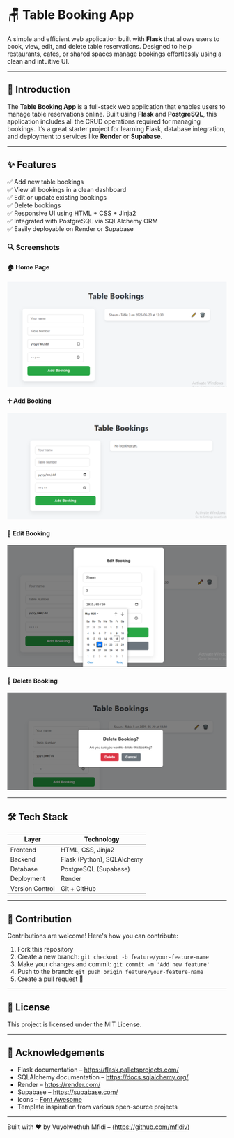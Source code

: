 # 🪑 Table Booking App

A simple and efficient web application built with **Flask** that allows users to book, view, edit, and delete table reservations. Designed to help restaurants, cafes, or shared spaces manage bookings effortlessly using a clean and intuitive UI.

---

## 📖 Introduction

The **Table Booking App** is a full-stack web application that enables users to manage table reservations online. Built using **Flask** and **PostgreSQL**, this application includes all the CRUD operations required for managing bookings. It’s a great starter project for learning Flask, database integration, and deployment to services like **Render** or **Supabase**.

---

## ✨ Features

✅ Add new table bookings  
✅ View all bookings in a clean dashboard  
✅ Edit or update existing bookings  
✅ Delete bookings  
✅ Responsive UI using HTML + CSS + Jinja2  
✅ Integrated with PostgreSQL via SQLAlchemy ORM  
✅ Easily deployable on Render or Supabase  

### 🔍 Screenshots

#### 🏠 Home Page
![Home Page](screenshots/Read.png)

#### ➕ Add Booking
![Add Booking](screenshots/Table%20booking.png)

#### 📝 Edit Booking
![Edit Booking](screenshots/update%20booking.png)

#### 📝 Delete Booking
![Edit Booking](screenshots/Delete%20modal.png)

----

## 🛠 Tech Stack

| Layer       | Technology                 |
|-------------|----------------------------|
| Frontend    | HTML, CSS, Jinja2          |
| Backend     | Flask (Python), SQLAlchemy |
| Database    | PostgreSQL (Supabase)      |
| Deployment  | Render                     |
| Version Control | Git + GitHub           |

---

## 🤝 Contribution

Contributions are welcome! Here's how you can contribute:

1. Fork this repository
2. Create a new branch: `git checkout -b feature/your-feature-name`
3. Make your changes and commit: `git commit -m 'Add new feature'`
4. Push to the branch: `git push origin feature/your-feature-name`
5. Create a pull request 🚀

---

## 📄 License

This project is licensed under the MIT License.  

---

## 🙏 Acknowledgements

- Flask documentation – https://flask.palletsprojects.com/
- SQLAlchemy documentation – https://docs.sqlalchemy.org/
- Render – https://render.com/
- Supabase – https://supabase.com/
- Icons – [Font Awesome](https://fontawesome.com/)
- Template inspiration from various open-source projects

---

 Built with ❤️ by Vuyolwethuh Mfidi – (https://github.com/mfidiv)
